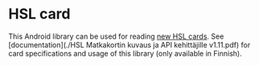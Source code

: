 # HSL card

This Android library can be used for reading [new HSL cards](https://www.hsl.fi/en/changecard). See [documentation](./HSL Matkakortin kuvaus ja API kehittäjille v1.11.pdf) for card specifications and usage of this library (only available in Finnish).
